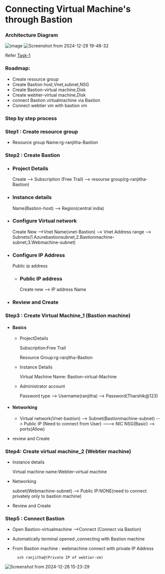 
# Connecting Virtual Machine's through Bastion 

### Architecture Diagram

  ![image](https://github.com/user-attachments/assets/87eba901-dee3-4a47-a53a-651f93ef5aaf)  ![Screenshot from 2024-12-29 19-48-32](https://github.com/user-attachments/assets/2e5c674d-8a81-4d5e-ba87-4e8296eea575)


Refer [Task-1](https://github.com/Ranjitha75388/projects/blob/main/Azure/Task-1%20(Connect%20vm%20-%20SSH).md)
### Roadmap:

- Create resource group
- Create Bastion host,Vnet,subnet,NSG
- Create Bastion-virtual machine,Disk
- Create webtier-virtual machine,Disk
- connect Bastion virtualmachine via Bastion 
- Connect webtier vm with bastion vm

### Step by step process

### Step1 : Create resource group

  -  Resource group Name:rg-ranjitha-Bastion

### Step2 : Create Bastion

- ### Project Details
    
    Create --> Subscription (Free Trail) --> resourse group(rg-ranjitha-Bastion) 

- ### Instance details
  
    Name(Bastion-host) --> Region(central india)

- ### Configure Virtual network

   Create New -->Vnet Name(vnet-Bastion) --> Vnet Address range --> Subnets(1.Azurebastionsubnet,2.Bastionmachine-subnet,3.Webmachine-subnet)

- ### Configure IP Address   
   
    Public ip address 

  - ###  Public IP address
   
     Create new --> IP address Name

- ### Review and Create

### Step3 : Create Virtual Machine_1 (Bastion machine)

- #### Basics
  - ProjectDetails
    
    Subscription:Free Trail
    
    Resource Group:rg-ranjitha-Bastion

  - Instance Details
    
     Virtual Machine Name: Bastion-virtual-Machine

  - Administrator account

     Password type --> Username(ranjitha) --> Password(Tharshik@123)

- #### Networking

    - Virtual network(Vnet-bastion) --> Subnet(Bastionmachine-subnet) --> Public IP (Need to connect from User) ---> NIC NSG(Basic) --> ports(Allow)

- review and Create


### Step4: Create virtual machine_2 (Webtier machine)

   - Instance details

     Virtual machine name:Webtier-virtual machine

  - Networking

     subnet(Webmachine-subnet) --> Public IP:NONE(need to connect privately only to bastion machine)

  - Review and Create

### Step5 : Connect Bastion

  - Open Bastion-virtualmachine -->Connect (Connect via Bastion)
  - Automatically terminal opened ,connecting with Bastion machine
  - From Bastion machine : webmachine connect with private IP Address

     ```
       ssh ranjitha@(Private IP of webtier-vm)
     ```
   ![Screenshot from 2024-12-28 15-23-29](https://github.com/user-attachments/assets/0e7605e8-4d15-486b-8153-c3f4137aa069)
